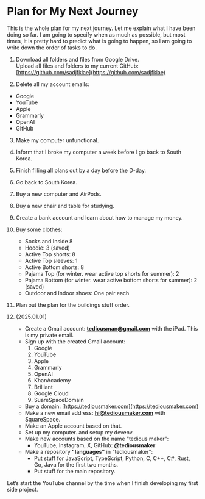 # Plan for My Next Journey

This is the whole plan for my next journey. Let me explain what I have been doing so far. I am going to specify when as much as possible, but most times, it is pretty hard to predict what is going to happen, so I am going to write down the order of tasks to do.

1. Download all folders and files from Google Drive.  
   Upload all files and folders to my current GitHub: [https://github.com/sadjfklae](https://github.com/sadjfklae)

2. Delete all my account emails:

- Google
- YouTube
- Apple
- Grammarly
- OpenAI
- GitHub

3. Make my computer unfunctional.

4. Inform that I broke my computer a week before I go back to South Korea.

5. Finish filling all plans out by a day before the D-day.

6. Go back to South Korea.

7. Buy a new computer and AirPods.

8. Buy a new chair and table for studying.

9. Create a bank account and learn about how to manage my money.

10. Buy some clothes:

    - Socks and Inside 8
    - Hoodie: 3 (saved)
    - Active Top shorts: 8
    - Active Top sleeves: 1
    - Active Bottom shorts: 8
    - Pajama Top (for winter. wear active top shorts for summer): 2
    - Pajama Bottom (for winter. wear active bottom shorts for summer): 2 (saved)
    - Outdoor and Indoor shoes: One pair each

11. Plan out the plan for the buildings stuff order.

12. (2025.01.01)
    - Create a Gmail account: **tediousman@gmail.com** with the iPad. This is my private email.
    - Sign up with the created Gmail account:
      1. Google
      2. YouTube
      3. Apple
      4. Grammarly
      5. OpenAI
      6. KhanAcademy
      7. Brilliant
      8. Google Cloud
      9. SuareSpaceDomain
    - Buy a domain: [https://tediousmaker.com](https://tediousmaker.com)
    - Make a new email address: **hi@tediousmaker.com** with SquareSpace.
    - Make an Apple account based on that.
    - Set up my computer. and setup my devenv.
    - Make new accounts based on the name "tedious maker":
      - YouTube, Instagram, X, GitHub: **@tediousmaker**
    - Make a repository **"languages"** in "tediousmaker":
      - Put stuff for JavaScript, TypeScript, Python, C, C++, C#, Rust, Go, Java for the first two months.
      - Put stuff for the main repository.

Let’s start the YouTube channel by the time when I finish developing my first side project.
